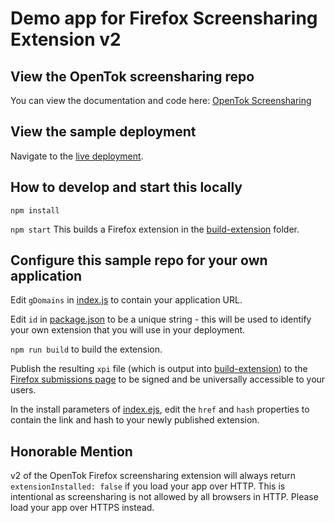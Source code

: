# Demo app for Firefox Screensharing Extension v2

## View the OpenTok screensharing repo
You can view the documentation and code here: [OpenTok Screensharing](https://github.com/opentok/screensharing-extensions)

## View the sample deployment
Navigate to the [live deployment](https://ot-ff-demo.herokuapp.com).

## How to develop and start this locally
`npm install`

`npm start`
This builds a Firefox extension in the [build-extension](./build-extension) folder.

## Configure this sample repo for your own application
Edit `gDomains` in [index.js](./build-extension/index.js#L4) to contain your application URL.

Edit `id` in [package.json](./build-extension/package.json#L2) to be a unique string - this will be used to identify your own extension that you will use in your deployment.

`npm run build` to build the extension.

Publish the resulting `xpi` file (which is output into [build-extension](./build-extension)) to the [Firefox submissions page](https://addons.mozilla.org/en-US/developers/addon/submit/) to be signed and be universally accessible to your users.

In the install parameters of [index.ejs](./views/index.ejs#L11-12), edit the `href` and `hash` properties to contain the link and hash to your newly published extension.

## Honorable Mention
v2 of the OpenTok Firefox screensharing extension will always return `extensionInstalled: false` if you load your app over HTTP. This is intentional as screensharing is not allowed by all browsers in HTTP. Please load your app over HTTPS instead.
